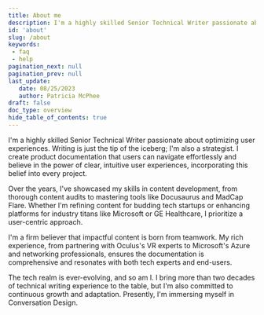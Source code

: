 ```yaml
---
title: About me
description: I'm a highly skilled Senior Technical Writer passionate about optimizing user experiences. Writing is just the tip of the iceberg; I'm also a strategist. I create product documentation that users can navigate effortlessly and believe in the power of clear, intuitive user experiences, incorporating this belief into every project.
id: 'about'
slug: /about
keywords: 
 - faq
 - help
pagination_next: null
pagination_prev: null
last_update: 
   date: 08/25/2023
   author: Patricia McPhee
draft: false
doc_type: overview
hide_table_of_contents: true
---
```


I'm a highly skilled Senior Technical Writer passionate about optimizing user experiences. Writing is just the tip of the iceberg; I'm also a strategist. I create product documentation that users can navigate effortlessly and believe in the power of clear, intuitive user experiences, incorporating this belief into every project.

Over the years, I've showcased my skills in content development, from thorough content audits to mastering tools like Docusaurus and MadCap Flare. Whether I'm refining content for budding tech startups or enhancing platforms for industry titans like Microsoft or GE Healthcare, I prioritize a user-centric approach.

I'm a firm believer that impactful content is born from teamwork. My rich experience, from partnering with Oculus's VR experts to Microsoft's Azure and networking professionals, ensures the documentation is comprehensive and resonates with both tech experts and end-users.

The tech realm is ever-evolving, and so am I. I bring more than two decades of technical writing experience to the table, but I'm also committed to continuous growth and adaptation. Presently, I'm immersing myself in Conversation Design.
